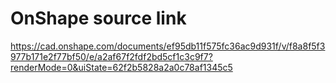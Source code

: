 # OnShape source link

https://cad.onshape.com/documents/ef95db11f575fc36ac9d931f/v/f8a8f5f3977b171e2f77bf50/e/a2af67f2fdf2bd5cf1c3c9f7?renderMode=0&uiState=62f2b5828a2a0c78af1345c5
